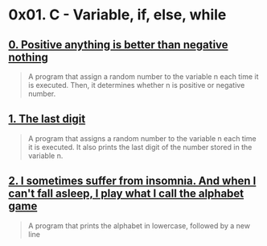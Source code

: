 # 0x01. C - Variable, if, else, while

## [0. Positive anything is better than negative nothing](./0-positive_or_negative.c)

> A program that assign a random number to the variable n each time
> it is executed. Then, it determines whether n is positive or negative number.

## [1. The last digit](./1-last_digit.c)

> A program that assigns a random number to the variable n
> each time it is executed. It also prints the last digit of
> the number stored in the variable n.

## [2. I sometimes suffer from insomnia. And when I can't fall asleep, I play what I call the alphabet game](./2-print_alphabet.c)

> A program that prints the alphabet in lowercase, followed by a new line

